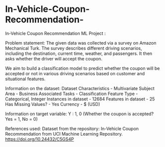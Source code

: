 # In-Vehicle-Coupon-Recommendation-
In-Vehicle Coupon Recommendation ML Project :

Problem statement:
The given data was collected via a survey on Amazon Mechanical Turk. The survey describes different driving scenarios, including the destination, current time, weather, and passengers. It then asks whether the driver will accept the coupon.

We aim to build a classification model to predict whether the coupon will be accepted or not in various driving scenarios based on customer and situational features.

Information on the dataset:
Dataset Characteristics - Multivariate
Subject Area - Business
Associated Tasks - Classification
Feature Type - Categorical, Integer
Instances in dataset - 12684
Features in dataset - 25
Has Missing Values? - Yes
Currency - $ (USD)

Information on target variable:
Y : 1, 0 (Whether the coupon is accepted? Yes = 1, No = 0)

References used:
Dataset from the repository: In-Vehicle Coupon Recommendation from UCI Machine Learning Repository. https://doi.org/10.24432/C5GS4P
